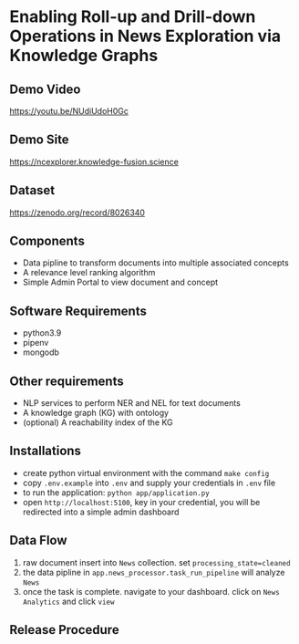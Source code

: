 Enabling Roll-up and Drill-down Operations in News Exploration via Knowledge Graphs
===

Demo Video
----------
https://youtu.be/NUdiUdoH0Gc

Demo Site
----------
https://ncexplorer.knowledge-fusion.science



Dataset
----------
https://zenodo.org/record/8026340

Components
----------
* Data pipline to transform documents into multiple associated concepts
* A relevance level ranking algorithm
* Simple Admin Portal to view document and concept

Software Requirements
---------------------
* python3.9
* pipenv
* mongodb

Other requirements
--------------
* NLP services to perform NER and NEL for text documents
* A knowledge graph (KG) with ontology
* (optional) A reachability index of the KG


Installations
-------------
* create python virtual environment with the command `make config`
* copy `.env.example` into `.env` and supply your credentials in `.env` file
* to run the application: `python app/application.py`
* open `http://localhost:5100`, key in your credential, you will be redirected into a simple admin dashboard


Data Flow
-----------------
1. raw document insert into `News` collection. set `processing_state=cleaned`
2. the data pipline in `app.news_processor.task_run_pipeline` will analyze `News`
3. once the task is complete. navigate to your dashboard. click on `News Analytics` and click `view`

Release Procedure
-----------------
